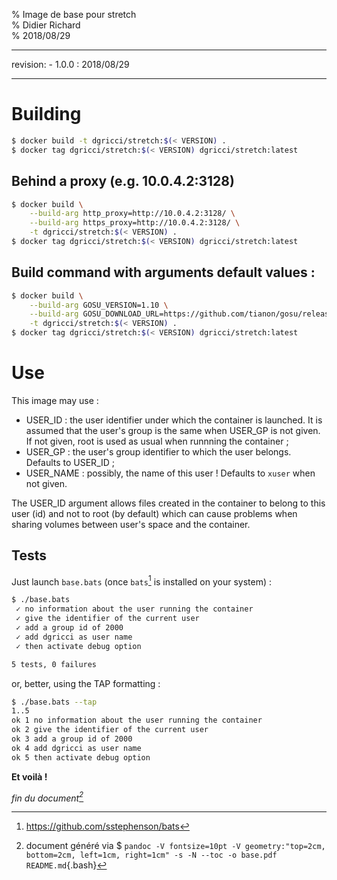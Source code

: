 % Image de base pour stretch  
% Didier Richard  
% 2018/08/29

---

revision:
    - 1.0.0 : 2018/08/29  

---

# Building #

```bash
$ docker build -t dgricci/stretch:$(< VERSION) .
$ docker tag dgricci/stretch:$(< VERSION) dgricci/stretch:latest
```

## Behind a proxy (e.g. 10.0.4.2:3128) ##

```bash
$ docker build \
    --build-arg http_proxy=http://10.0.4.2:3128/ \
    --build-arg https_proxy=http://10.0.4.2:3128/ \
    -t dgricci/stretch:$(< VERSION) .
$ docker tag dgricci/stretch:$(< VERSION) dgricci/stretch:latest
```     

## Build command with arguments default values : ##

```bash
$ docker build \
    --build-arg GOSU_VERSION=1.10 \
    --build-arg GOSU_DOWNLOAD_URL=https://github.com/tianon/gosu/releases/download/1.10/gosu-amd64 \
    -t dgricci/stretch:$(< VERSION) .
$ docker tag dgricci/stretch:$(< VERSION) dgricci/stretch:latest
``` 

# Use #

This image may use :

* USER_ID : the user identifier under which the container is launched. It is
assumed that the user's group is the same when USER_GP is not given. If not
given, root is used as usual when runnning the container ;
* USER_GP : the user's group identifier to which the user belongs. Defaults to
USER_ID ;
* USER_NAME : possibly, the name of this user ! Defaults to `xuser` when not
given.

The USER_ID argument allows files created in the container to belong to this
user (id) and not to root (by default) which can cause problems when sharing
volumes between user's space and the container.

## Tests ##

Just launch `base.bats` (once `bats`[^bats] is installed on your system) :

```bash
$ ./base.bats
 ✓ no information about the user running the container
 ✓ give the identifier of the current user
 ✓ add a group id of 2000
 ✓ add dgricci as user name
 ✓ then activate debug option

5 tests, 0 failures
```

or, better, using the TAP formatting :

```bash
$ ./base.bats --tap
1..5
ok 1 no information about the user running the container
ok 2 give the identifier of the current user
ok 3 add a group id of 2000
ok 4 add dgricci as user name
ok 5 then activate debug option
```

__Et voilà !__


_fin du document[^pandoc_gen]_

[^bats]: https://github.com/sstephenson/bats
[^pandoc_gen]: document généré via $ `pandoc -V fontsize=10pt -V geometry:"top=2cm, bottom=2cm, left=1cm, right=1cm" -s -N --toc -o base.pdf README.md`{.bash}

